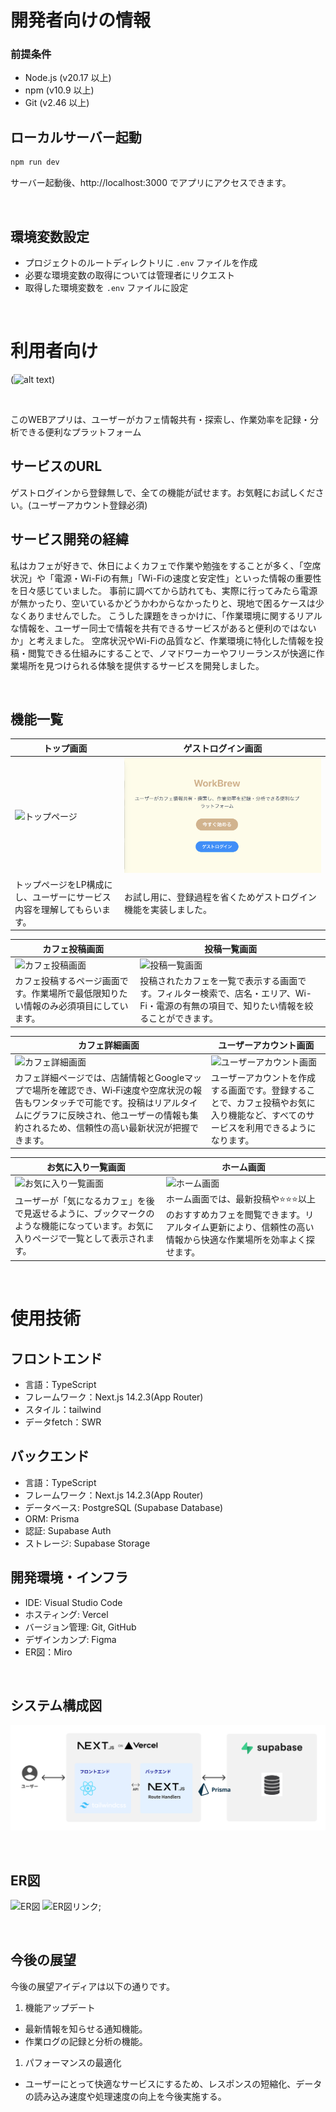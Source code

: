 # 開発者向けの情報

### 前提条件

- Node.js (v20.17 以上)
- npm (v10.9 以上)
- Git (v2.46 以上)

## ローカルサーバー起動

```bash
npm run dev
```

サーバー起動後、http://localhost:3000 でアプリにアクセスできます。

<br />

## 環境変数設定
- プロジェクトのルートディレクトリに `.env` ファイルを作成
- 必要な環境変数の取得については管理者にリクエスト
- 取得した環境変数を `.env` ファイルに設定

<br />

# 利用者向け

(![alt text](<スクリーンショット 2025-04-16 15.32.52.png>))

<br />

このWEBアプリは、ユーザーがカフェ情報共有・探索し、作業効率を記録・分析できる便利なプラットフォーム

## サービスのURL
ゲストログインから登録無しで、全ての機能が試せます。お気軽にお試しください。(ユーザーアカウント登録必須)

## サービス開発の経緯
私はカフェが好きで、休日によくカフェで作業や勉強をすることが多く、「空席状況」や「電源・Wi-Fiの有無」「Wi-Fiの速度と安定性」といった情報の重要性を日々感じていました。
事前に調べてから訪れても、実際に行ってみたら電源が無かったり、空いているかどうかわからなかったりと、現地で困るケースは少なくありませんでした。
こうした課題をきっかけに、「作業環境に関するリアルな情報を、ユーザー同士で情報を共有できるサービスがあると便利のではないか」と考えました。
空席状況やWi-Fiの品質など、作業環境に特化した情報を投稿・閲覧できる仕組みにすることで、ノマドワーカーやフリーランスが快適に作業場所を見つけられる体験を提供するサービスを開発しました。

<br />

## 機能一覧


| トップ画面 | ゲストログイン画面 |
| ---------- | ------------------ |
| ![トップページ](/docs/img/トップ画面.png)| ![ゲストログイン画面](/docs/img/guestLogin.png)|
| トップページをLP構成にし、ユーザーにサービス内容を理解してもらいます。| お試し用に、登録過程を省くためゲストログイン機能を実装しました。 |

| カフェ投稿画面 | 投稿一覧画面 |
| -------------- | ------------ |
| ![カフェ投稿画面](/docs/img/カフェ投稿.png)|![投稿一覧画面](/docs/img/投稿一覧.png)|
| カフェ投稿するページ画面です。作業場所で最低限知りたい情報のみ必須項目にしています。| 投稿されたカフェを一覧で表示する画面です。フィルター検索で、店名・エリア、Wi-Fi・電源の有無の項目で、知りたい情報を絞ることができます。|

| カフェ詳細画面 | ユーザーアカウント画面 |
| -------------- | ---------------------- |
| ![カフェ詳細画面](/docs/img/カフェ詳細.png)|![ユーザーアカウント画面 ](/docs/img/ユーザーアカウント.png)|
| カフェ詳細ページでは、店舗情報とGoogleマップで場所を確認でき、Wi‑Fi速度や空席状況の報告もワンタッチで可能です。投稿はリアルタイムにグラフに反映され、他ユーザーの情報も集約されるため、信頼性の高い最新状況が把握できます。| ユーザーアカウントを作成する画面です。登録することで、カフェ投稿やお気に入り機能など、すべてのサービスを利用できるようになります。|

| お気に入り一覧画面 | ホーム画面 |
| ------------------ | ---------- |
| ![お気に入り一覧画面 ](/docs/img/お気に入り一覧.png)|![ホーム画面](/docs/img/ホーム画面.png)|
| ユーザーが「気になるカフェ」を後で見返せるように、ブックマークのような機能になっています。お気に入りページで一覧として表示されます。 | ホーム画面では、最新投稿や⭐️⭐️⭐️以上のおすすめカフェを閲覧できます。リアルタイム更新により、信頼性の高い情報から快適な作業場所を効率よく探せます。 |




<br />

# 使用技術

## フロントエンド
- 言語：TypeScript
- フレームワーク：Next.js 14.2.3(App Router)
- スタイル：tailwind
- データfetch：SWR

## バックエンド
- 言語：TypeScript
- フレームワーク：Next.js 14.2.3(App Router)
- データベース: PostgreSQL (Supabase Database)
- ORM: Prisma
- 認証: Supabase Auth
- ストレージ: Supabase Storage

## 開発環境・インフラ
- IDE: Visual Studio Code
- ホスティング: Vercel
- バージョン管理: Git, GitHub
- デザインカンプ: Figma
- ER図：Miro

<br />

## システム構成図

![システム構成図](/docs/img/system.png)

<br />

## ER図

![ER図](/docs/img/WorkBrewER図.jpg)
![ER図リンク](https://miro.com/app/board/uXjVL4Vn3DQ=/?share_link_id=15995754300);

<br />

## 今後の展望

今後の展望アイディアは以下の通りです。
  
1. 機能アップデート
- 最新情報を知らせる通知機能。
- 作業ログの記録と分析の機能。

1. パフォーマンスの最適化
- ユーザーにとって快適なサービスにするため、レスポンスの短縮化、データの読み込み速度や処理速度の向上を今後実施する。